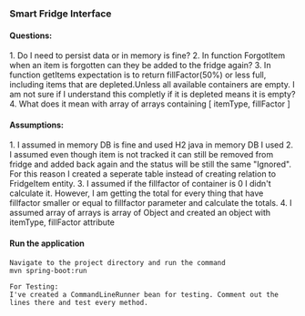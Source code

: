 <h3><B>Smart Fridge Interface</B></h3>

<h4><B>Questions:</B></h4>
1. Do I need to persist data or in memory is fine?
2. In function ForgotItem when an item is forgotten can they be added to the fridge again?
3. In function getItems expectation is to return fillFactor(50%) or less full, including items that are depleted.Unless all available containers are 
empty. I am not sure if I understand this completly if it is depleted means it is empty? 
4. What does it mean with array of arrays containing [ itemType, fillFactor ]


<h4><B>Assumptions:</B></h4>
1. I assumed in memory DB is fine and used H2 java in memory DB
I used
2. I assumed even though item is not tracked it can still be removed from fridge and added back again and the status will be still the same "Ignored". For this reason I created a seperate table instead of creating relation to FridgeItem entity. 
3. I assumed if the fillfactor of container is 0 I didn't calculate it. However, I am getting the total for every thing that have fillfactor smaller or equal to fillfactor parameter and calculate the totals.
4. I assumed array of arrays is array of Object and created an object with itemType, fillFactor attribute

<h4><B>Run the application </B></h4>
    
    Navigate to the project directory and run the command
    mvn spring-boot:run

    For Testing:
    I've created a CommandLineRunner bean for testing. Comment out the lines there and test every method.    